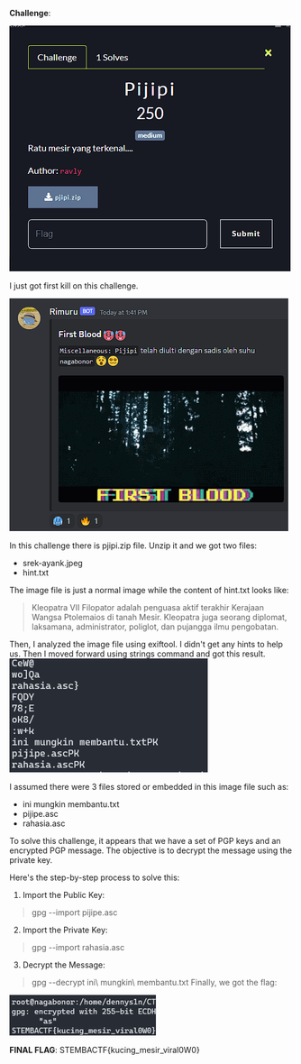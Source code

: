 **Challenge**:

![Alt text](image.png)

I just got first kill on this challenge.

![Alt text](image-3.png)

In this challenge there is pjipi.zip file. 
Unzip it and we got two files:
- srek-ayank.jpeg
- hint.txt

The image file is just a normal image while the content of hint.txt looks like:
>Kleopatra VII Filopator adalah penguasa aktif terakhir Kerajaan Wangsa Ptolemaios di tanah Mesir. Kleopatra juga seorang diplomat, laksamana, administrator, poliglot, dan pujangga ilmu pengobatan.

Then, I analyzed the image file using exiftool. I didn't get any hints to help us. Then I moved forward using strings command and got this result.
![Alt text](image-1.png)

I assumed there were 3 files stored or embedded in this image file such as:
- ini mungkin membantu.txt
- pijipe.asc
- rahasia.asc

To solve this challenge, it appears that we have a set of PGP keys and an encrypted PGP message. The objective is to decrypt the message using the private key.

Here's the step-by-step process to solve this:
1. Import the Public Key:
> gpg --import pijipe.asc
2. Import the Private Key:
> gpg --import rahasia.asc
3. Decrypt the Message:
> gpg --decrypt ini\ mungkin\ membantu.txt
Finally, we got the flag:

![Alt text](image-2.png)

**FINAL FLAG**: STEMBACTF{kucing_mesir_viral0W0}